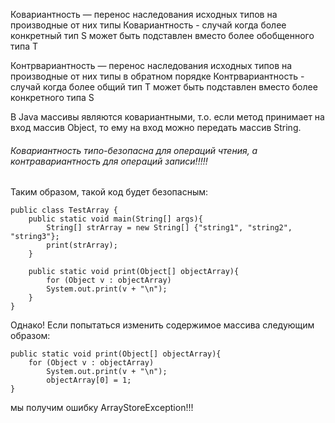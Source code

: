 Ковариантность — перенос наследования исходных типов на производные от них типы
Ковариантность - случай когда более конкретный тип S может быть подставлен вместо более обобщенного типа Т

Контрвариантность — перенос наследования исходных типов на производные от них типы в обратном порядке
Контрвариантность - случай когда более общий тип Т может быть подставлен вместо более конкретного типа S

В Java массивы являются ковариантными, т.о. если метод принимает на вход массив Object, то ему на вход можно передать массив String.

###### Ковариантность типо-безопасна для операций чтения, а контравариантность для операций записи!!!!!

Таким образом, такой код будет безопасным:

    public class TestArray {
        public static void main(String[] args){
            String[] strArray = new String[] {"string1", "string2", "string3"};
            print(strArray);
        }

        public static void print(Object[] objectArray){
            for (Object v : objectArray)
            System.out.print(v + "\n");
        }
    }

Однако! Если попытаться изменить содержимое массива следующим образом:

    public static void print(Object[] objectArray){
        for (Object v : objectArray)
            System.out.print(v + "\n");
            objectArray[0] = 1;
    }

мы получим ошибку ArrayStoreException!!!


